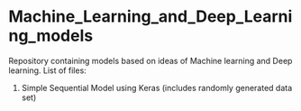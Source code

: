 # Machine_Learning_and_Deep_Learning_models
Repository containing models based on ideas of Machine learning and Deep learning. List of files:
1. Simple Sequential Model using Keras (includes randomly generated data set)
